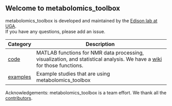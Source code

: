 ## Welcome to metabolomics_toolbox

metabolomics_toolbox is developed and maintained by the [Edison lab at UGA](https://edisonomics.org/).    
If you have any questions, please add an issue.

|Category|Description|
|-|-|
| [code](https://github.com/edisonomics/metabolomics_toolbox/tree/master/code) |MATLAB functions for NMR data processing, visualization, and statistical analysis. We have a [wiki](https://github.com/edisonomics/metabolomics_toolbox/wiki) for those functions. |
| [examples](https://github.com/edisonomics/metabolomics_toolbox/tree/master/examples) |Example studies that are using metabolomics_toolbox |

Acknowledgements: metabolomics_toolbox is a team effort. We thank all the [contributors](https://github.com/edisonomics/metabolomics_toolbox/blob/master/acknowledgements.md).
